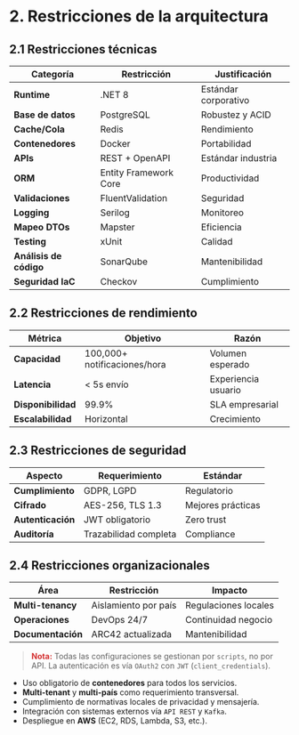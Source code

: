 # 2. Restricciones de la arquitectura

## 2.1 Restricciones técnicas

| Categoría | Restricción | Justificación |
|------------|---------------|---------------|
| **Runtime** | .NET 8 | Estándar corporativo |
| **Base de datos** | PostgreSQL | Robustez y ACID |
| **Cache/Cola** | Redis | Rendimiento |
| **Contenedores** | Docker | Portabilidad |
| **APIs** | REST + OpenAPI | Estándar industria |
| **ORM** | Entity Framework Core | Productividad |
| **Validaciones** | FluentValidation | Seguridad |
| **Logging** | Serilog | Monitoreo |
| **Mapeo DTOs** | Mapster | Eficiencia |
| **Testing** | xUnit | Calidad |
| **Análisis de código** | SonarQube | Mantenibilidad |
| **Seguridad IaC** | Checkov | Cumplimiento |

## 2.2 Restricciones de rendimiento

| Métrica | Objetivo | Razón |
|---------|----------|-------|
| **Capacidad** | 100,000+ notificaciones/hora | Volumen esperado |
| **Latencia** | < 5s envío | Experiencia usuario |
| **Disponibilidad** | 99.9% | SLA empresarial |
| **Escalabilidad** | Horizontal | Crecimiento |

## 2.3 Restricciones de seguridad

| Aspecto | Requerimiento | Estándar |
|---------|---------------|----------|
| **Cumplimiento** | GDPR, LGPD | Regulatorio |
| **Cifrado** | AES-256, TLS 1.3 | Mejores prácticas |
| **Autenticación** | JWT obligatorio | Zero trust |
| **Auditoría** | Trazabilidad completa | Compliance |

## 2.4 Restricciones organizacionales

| Área | Restricción | Impacto |
|------|---------------|--------|
| **Multi-tenancy** | Aislamiento por país | Regulaciones locales |
| **Operaciones** | DevOps 24/7 | Continuidad negocio |
| **Documentación** | ARC42 actualizada | Mantenibilidad |

> <span style="color:#d32f2f"><b>Nota:</b></span> Todas las configuraciones se gestionan por <code>scripts</code>, no por API. La autenticación es vía <code>OAuth2</code> con <code>JWT</code> (`client_credentials`).
- Uso obligatorio de <b>contenedores</b> para todos los servicios.
- <b>Multi-tenant</b> y <b>multi-país</b> como requerimiento transversal.
- Cumplimiento de normativas locales de privacidad y mensajería.
- Integración con sistemas externos vía <code>API REST</code> y <code>Kafka</code>.
- Despliegue en <b>AWS</b> (EC2, RDS, Lambda, S3, etc.).
